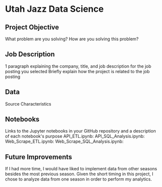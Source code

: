 # Utah Jazz Data Science 
## Project Objective
What problem are you solving?
How are you solving this problem?
## Job Description
1 paragraph explaining the company, title, and job description for the job posting you selected
Briefly explain how the project is related to the job posting
## Data
Source
Characteristics
## Notebooks
Links to the Jupyter notebooks in your GitHub repository and a description of each notebook's purpose
API_ETL.ipynb: 
API_SQL_Analysis.ipynb: 
Web_Scrape_ETL.ipynb: 
Web_Scrape_SQL_Analysis.ipynb: 

## Future Improvements
If I had more time, I would have liked to implement data from other seasons besides the most previous season. Given the short timing in this project, I chose to analyze data from one season in order to perform my analytics.
